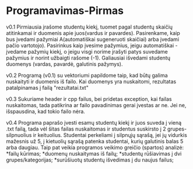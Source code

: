 # Programavimas-Pirmas

v0.1 
Pirmiausia įrašome studentų kiekį, tuomet pagal studentų skaičių atitinkamai ir duomenis apie juos(vardus ir pavardes). Pasirenkame, kaip bus įvedami pažymiai A(automatiškai sugeneruoti skaičiai) arba įvedami pačio vartotojo). Pasirinkus kaip įvesime pažymius, jeigu automatiškai - įvedame pažymių kiekį, o jeigu visgi norime įrašyti patys suvedame pažymius ir norint užbaigti rašome (-1). Galiausiai išvedami studentų duomenys (vardas, pavardė, galutinis pažymys).

v0.2 
Programą (v0.1) su vektoriumi papildome taip, kad būtų galima nuskaityti ir duomenis iš failo. Kai duomenys yra nuskaitomi, rezultatas patalpinamas į failą "rezultatai.txt"

v0.3 
Sukuriame header ir cpp failus, bei pridetas exception, kai failas nuskaitomas, tada patikrina ar failo pavadinimas gerai įvestas ar ne. Jei ne, išspausdina, kad tokio failo nėra.

v0.4
Programa paprašo įvesti esamų studentų kiekį ir juos suveda į vieną .txt failą, tada vėl šitas failas nuskaitomas ir studentus suskirsto į 2 grupes- silpnuolius ir keituolius. Studentai perkeliami į silpnųjų sąrašą, jei jų vidurkis mažesnis už 5, į kietuolių sąrašą patenka studentai, kurių galutinis balas 5 arba daugiau.
Taip pat veikia programos veikimo greičio (spartos) analizė:
*failų kūrimas;
*duomenų nuskaitymas iš failų;
*studentų rūšiavimas į dvi grupes/kategorijas;
*surūšiuotų studentų išvedimas į du naujus failus;
